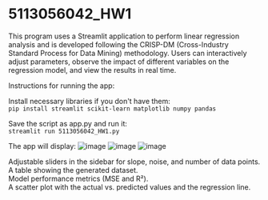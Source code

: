 # 5113056042_HW1

This program uses a Streamlit application to perform linear regression analysis and is developed following the CRISP-DM (Cross-Industry Standard Process for Data Mining) methodology. Users can interactively adjust parameters, observe the impact of different variables on the regression model, and view the results in real time.

Instructions for running the app:

Install necessary libraries if you don't have them:  
```pip install streamlit scikit-learn matplotlib numpy pandas```  

Save the script as app.py and run it:  
```streamlit run 5113056042_HW1.py```  

The app will display:
![image](https://github.com/user-attachments/assets/5a96ef56-d0ef-42ac-886c-5913d58ef02e)
![image](https://github.com/user-attachments/assets/a2a3b512-bd4e-4bf9-891e-faf673a7d1fc)
![image](https://github.com/user-attachments/assets/f4e9bb7e-e93a-4528-b3f2-9e5a37be708d)


Adjustable sliders in the sidebar for slope, noise, and number of data points.  
A table showing the generated dataset.  
Model performance metrics (MSE and R²).   
A scatter plot with the actual vs. predicted values and the regression line.

